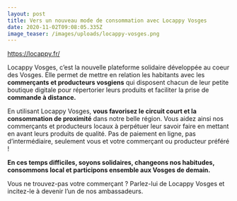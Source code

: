 ```yaml
---
layout: post
title: Vers un nouveau mode de consommation avec Locappy Vosges
date: 2020-11-02T09:08:05.335Z
image_teaser: /images/uploads/locappy-vosges.png
---
```

<https://locappy.fr/>

Locappy Vosges, c’est la nouvelle plateforme solidaire développée au coeur des Vosges. Elle permet de mettre en relation les habitants avec les **commerçants et producteurs vosgiens** qui disposent chacun de leur petite boutique digitale pour répertorier leurs produits et faciliter la prise de **commande à distance.**

En utilisant Locappy Vosges, **vous favorisez le circuit court et la consommation de proximité** dans notre belle région. Vous aidez ainsi nos commerçants et producteurs locaux à perpétuer leur savoir faire en mettant en avant leurs produits de qualité. Pas de paiement en ligne, pas d’intermédiaire, seulement vous et votre commerçant ou producteur préféré !

**En ces temps difficiles, soyons solidaires, changeons nos habitudes, consommons local et participons ensemble aux Vosges de demain.**

Vous ne trouvez-pas votre commerçant ? Parlez-lui de Locappy Vosges et incitez-le à devenir l’un de nos ambassadeurs.
